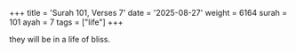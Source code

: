 +++
title = 'Surah 101, Verses 7'
date = '2025-08-27'
weight = 6164
surah = 101
ayah = 7
tags = ["life"]
+++

they will be in a life of bliss.